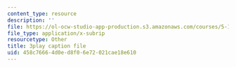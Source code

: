 ```yaml
---
content_type: resource
description: ''
file: https://ol-ocw-studio-app-production.s3.amazonaws.com/courses/5-111sc-principles-of-chemical-science-fall-2014/458c76664d0ed8f06e72021cae18e610_Ja9eEQQzTic.srt
file_type: application/x-subrip
resourcetype: Other
title: 3play caption file
uid: 458c7666-4d0e-d8f0-6e72-021cae18e610
---
```

